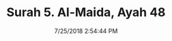 ---
title       : "Surah 5. Al-Maida, Ayah 48"
date        : 7/25/2018 2:54:44 PM
draft       : false
type        : "quran"
layout      : "compare"
BookCode    : "CMP"
SurahNumber : "5"
AyahNumber  : "48"
TotalAyah   : "120"
---